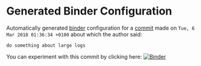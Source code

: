 # Generated Binder Configuration

Automatically generated [binder](https://mybinder.org) configuration for a [commit](https://github.com/saraedum/sage/commit/db8f7806093ef547daf8fc70fafe9ec1f48614a3) made on `Tue, 6 Mar 2018 01:36:34 +0100` about which the author said:
```
do something about large logs
```
You can experiment with this commit by clicking here:
[![Binder](https://mybinder.org/badge.svg)](https://mybinder.org/v2/gh/saraedum/sage-binder-env/doctest?filepath=review.ipynb)
